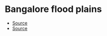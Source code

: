 # Bangalore flood plains



* [Source](https://twitter.com/rajbhagatt/status/1564815147285090304)
* [Source](https://twitter.com/rajbhagatt/status/1212706785435377665)